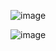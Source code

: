 ![image](https://github.com/user-attachments/assets/736a1e52-cceb-4ceb-a46e-ddf6f1ced3c4)

![image](https://github.com/user-attachments/assets/28c2e64e-98a7-4205-b02d-45a15842f8f4)
